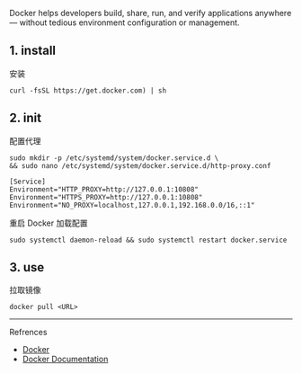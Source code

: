 Docker helps developers build, share, run, and verify applications anywhere — without tedious environment configuration or management.

## 1. install

安装

```
curl -fsSL https://get.docker.com) | sh
```

## 2. init

配置代理

```
sudo mkdir -p /etc/systemd/system/docker.service.d \
&& sudo nano /etc/systemd/system/docker.service.d/http-proxy.conf
```

```
[Service]
Environment="HTTP_PROXY=http://127.0.0.1:10808"
Environment="HTTPS_PROXY=http://127.0.0.1:10808"
Environment="NO_PROXY=localhost,127.0.0.1,192.168.0.0/16,::1"
```

重启 Docker 加载配置

```
sudo systemctl daemon-reload && sudo systemctl restart docker.service
```

## 3. use

拉取镜像

```
docker pull <URL>
```

---

Refrences

- [Docker](https://www.docker.com/)
- [Docker Documentation](https://docs.docker.com/)

